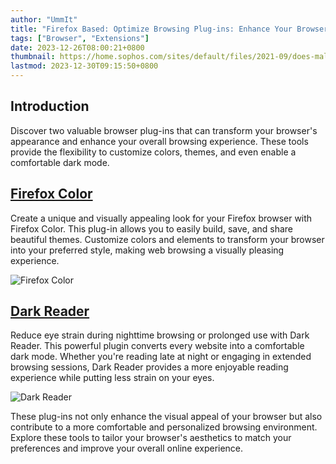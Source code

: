 ```yaml
---
author: "UmmIt"
title: "Firefox Based: Optimize Browsing Plug-ins: Enhance Your Browser's Aesthetics"
tags: ["Browser", "Extensions"]
date: 2023-12-26T08:00:21+0800
thumbnail: https://home.sophos.com/sites/default/files/2021-09/does-malware-exist.jpeg
lastmod: 2023-12-30T09:15:50+0800
---
```


## Introduction

Discover two valuable browser plug-ins that can transform your browser's appearance and enhance your overall browsing experience. These tools provide the flexibility to customize colors, themes, and even enable a comfortable dark mode.

## [Firefox Color](https://addons.mozilla.org/zh-TW/firefox/addon/firefox-color/)

Create a unique and visually appealing look for your Firefox browser with Firefox Color. This plug-in allows you to easily build, save, and share beautiful themes. Customize colors and elements to transform your browser into your preferred style, making web browsing a visually pleasing experience.

![Firefox Color](https://addons.mozilla.org/user-media/previews/full/216/216725.png?modified=1622133685)

## [Dark Reader](https://addons.mozilla.org/en-US/firefox/addon/darkreader/)

Reduce eye strain during nighttime browsing or prolonged use with Dark Reader. This powerful plugin converts every website into a comfortable dark mode. Whether you're reading late at night or engaging in extended browsing sessions, Dark Reader provides a more enjoyable reading experience while putting less strain on your eyes.

![Dark Reader](https://addons.mozilla.org/user-media/previews/full/201/201070.png?modified=1638883247)

These plug-ins not only enhance the visual appeal of your browser but also contribute to a more comfortable and personalized browsing environment. Explore these tools to tailor your browser's aesthetics to match your preferences and improve your overall online experience.
